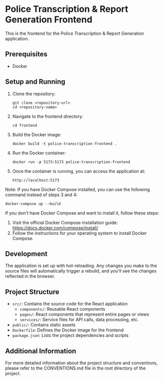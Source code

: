 # Police Transcription & Report Generation Frontend

This is the frontend for the Police Transcription & Report Generation application.

## Prerequisites

- Docker

## Setup and Running

1. Clone the repository:
   ```
   git clone <repository-url>
   cd <repository-name>
   ```

2. Navigate to the frontend directory:
   ```
   cd frontend
   ```

3. Build the Docker image:
   ```
   docker build -t police-transcription-frontend .
   ```

4. Run the Docker container:
   ```
   docker run -p 5173:5173 police-transcription-frontend
   ```

5. Once the container is running, you can access the application at:
   ```
   http://localhost:5173
   ```

Note: If you have Docker Compose installed, you can use the following command instead of steps 3 and 4:
```
docker-compose up --build
```

If you don't have Docker Compose and want to install it, follow these steps:
1. Visit the official Docker Compose installation guide: https://docs.docker.com/compose/install/
2. Follow the instructions for your operating system to install Docker Compose.

## Development

The application is set up with hot-reloading. Any changes you make to the source files will automatically trigger a rebuild, and you'll see the changes reflected in the browser.

## Project Structure

- `src/`: Contains the source code for the React application
  - `components/`: Reusable React components
  - `pages/`: React components that represent entire pages or views
  - `services/`: Service files for API calls, data processing, etc.
- `public/`: Contains static assets
- `Dockerfile`: Defines the Docker image for the frontend
- `package.json`: Lists the project dependencies and scripts

## Additional Information

For more detailed information about the project structure and conventions, please refer to the CONVENTIONS.md file in the root directory of the project.
